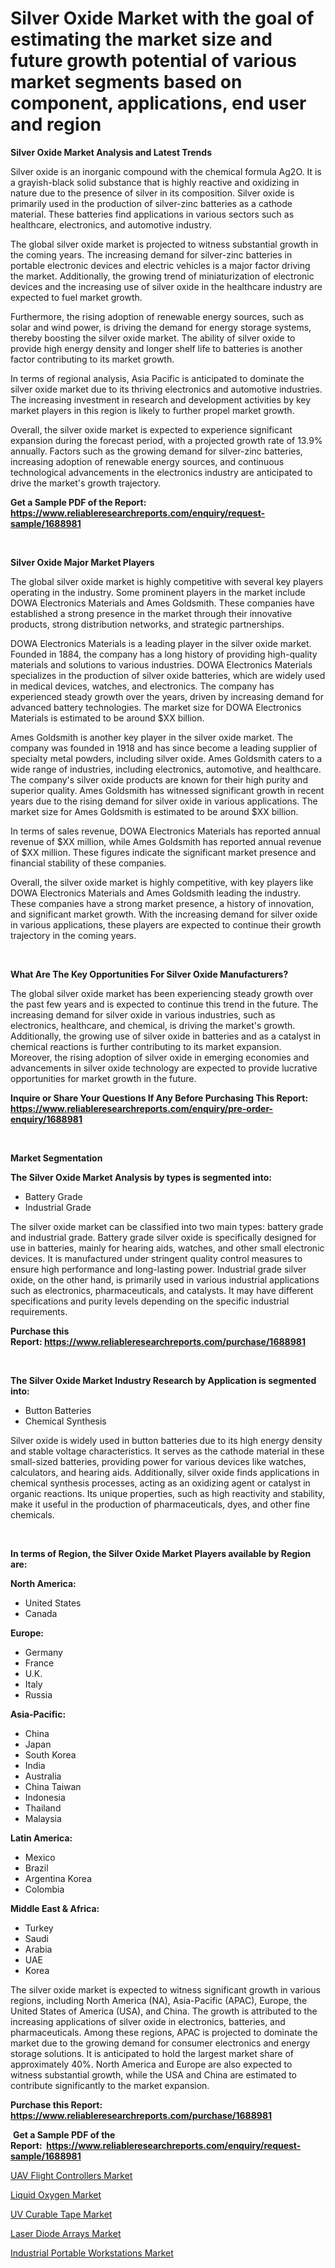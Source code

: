 <p><h1>Silver Oxide Market with the goal of estimating the market size and future growth potential of various market segments based on component, applications, end user and region</h1></p><p><strong>Silver Oxide Market Analysis and Latest Trends</strong></p>
<p><p>Silver oxide is an inorganic compound with the chemical formula Ag2O. It is a grayish-black solid substance that is highly reactive and oxidizing in nature due to the presence of silver in its composition. Silver oxide is primarily used in the production of silver-zinc batteries as a cathode material. These batteries find applications in various sectors such as healthcare, electronics, and automotive industry.</p><p>The global silver oxide market is projected to witness substantial growth in the coming years. The increasing demand for silver-zinc batteries in portable electronic devices and electric vehicles is a major factor driving the market. Additionally, the growing trend of miniaturization of electronic devices and the increasing use of silver oxide in the healthcare industry are expected to fuel market growth.</p><p>Furthermore, the rising adoption of renewable energy sources, such as solar and wind power, is driving the demand for energy storage systems, thereby boosting the silver oxide market. The ability of silver oxide to provide high energy density and longer shelf life to batteries is another factor contributing to its market growth.</p><p>In terms of regional analysis, Asia Pacific is anticipated to dominate the silver oxide market due to its thriving electronics and automotive industries. The increasing investment in research and development activities by key market players in this region is likely to further propel market growth.</p><p>Overall, the silver oxide market is expected to experience significant expansion during the forecast period, with a projected growth rate of 13.9% annually. Factors such as the growing demand for silver-zinc batteries, increasing adoption of renewable energy sources, and continuous technological advancements in the electronics industry are anticipated to drive the market's growth trajectory.</p></p>
<p><strong>Get a Sample PDF of the Report:&nbsp; <a href="https://www.reliableresearchreports.com/enquiry/request-sample/1688981">https://www.reliableresearchreports.com/enquiry/request-sample/1688981</a></strong></p>
<p>&nbsp;</p>
<p><strong>Silver Oxide Major Market Players</strong></p>
<p><p>The global silver oxide market is highly competitive with several key players operating in the industry. Some prominent players in the market include DOWA Electronics Materials and Ames Goldsmith. These companies have established a strong presence in the market through their innovative products, strong distribution networks, and strategic partnerships.</p><p>DOWA Electronics Materials is a leading player in the silver oxide market. Founded in 1884, the company has a long history of providing high-quality materials and solutions to various industries. DOWA Electronics Materials specializes in the production of silver oxide batteries, which are widely used in medical devices, watches, and electronics. The company has experienced steady growth over the years, driven by increasing demand for advanced battery technologies. The market size for DOWA Electronics Materials is estimated to be around $XX billion.</p><p>Ames Goldsmith is another key player in the silver oxide market. The company was founded in 1918 and has since become a leading supplier of specialty metal powders, including silver oxide. Ames Goldsmith caters to a wide range of industries, including electronics, automotive, and healthcare. The company's silver oxide products are known for their high purity and superior quality. Ames Goldsmith has witnessed significant growth in recent years due to the rising demand for silver oxide in various applications. The market size for Ames Goldsmith is estimated to be around $XX billion.</p><p>In terms of sales revenue, DOWA Electronics Materials has reported annual revenue of $XX million, while Ames Goldsmith has reported annual revenue of $XX million. These figures indicate the significant market presence and financial stability of these companies.</p><p>Overall, the silver oxide market is highly competitive, with key players like DOWA Electronics Materials and Ames Goldsmith leading the industry. These companies have a strong market presence, a history of innovation, and significant market growth. With the increasing demand for silver oxide in various applications, these players are expected to continue their growth trajectory in the coming years.</p></p>
<p>&nbsp;</p>
<p><strong>What Are The Key Opportunities For Silver Oxide Manufacturers?</strong></p>
<p><p>The global silver oxide market has been experiencing steady growth over the past few years and is expected to continue this trend in the future. The increasing demand for silver oxide in various industries, such as electronics, healthcare, and chemical, is driving the market's growth. Additionally, the growing use of silver oxide in batteries and as a catalyst in chemical reactions is further contributing to its market expansion. Moreover, the rising adoption of silver oxide in emerging economies and advancements in silver oxide technology are expected to provide lucrative opportunities for market growth in the future.</p></p>
<p><strong>Inquire or Share Your Questions If Any Before Purchasing This Report: <a href="https://www.reliableresearchreports.com/enquiry/pre-order-enquiry/1688981">https://www.reliableresearchreports.com/enquiry/pre-order-enquiry/1688981</a></strong></p>
<p>&nbsp;</p>
<p><strong>Market Segmentation</strong></p>
<p><strong>The Silver Oxide Market Analysis by types is segmented into:</strong></p>
<p><ul><li>Battery Grade</li><li>Industrial Grade</li></ul></p>
<p><p>The silver oxide market can be classified into two main types: battery grade and industrial grade. Battery grade silver oxide is specifically designed for use in batteries, mainly for hearing aids, watches, and other small electronic devices. It is manufactured under stringent quality control measures to ensure high performance and long-lasting power. Industrial grade silver oxide, on the other hand, is primarily used in various industrial applications such as electronics, pharmaceuticals, and catalysts. It may have different specifications and purity levels depending on the specific industrial requirements.</p></p>
<p><strong>Purchase this Report:&nbsp;<a href="https://www.reliableresearchreports.com/purchase/1688981">https://www.reliableresearchreports.com/purchase/1688981</a></strong></p>
<p>&nbsp;</p>
<p><strong>The Silver Oxide Market Industry Research by Application is segmented into:</strong></p>
<p><ul><li>Button Batteries</li><li>Chemical Synthesis</li></ul></p>
<p><p>Silver oxide is widely used in button batteries due to its high energy density and stable voltage characteristics. It serves as the cathode material in these small-sized batteries, providing power for various devices like watches, calculators, and hearing aids. Additionally, silver oxide finds applications in chemical synthesis processes, acting as an oxidizing agent or catalyst in organic reactions. Its unique properties, such as high reactivity and stability, make it useful in the production of pharmaceuticals, dyes, and other fine chemicals.</p></p>
<p>&nbsp;</p>
<p><strong>In terms of Region, the Silver Oxide Market Players available by Region are:</strong></p>
<p>
    <p> <strong> North America: </strong>
        <ul>
            <li>United States</li>
            <li>Canada</li>
        </ul>
        </p> 
    <p> <strong> Europe: </strong>
        <ul>
            <li>Germany</li>
            <li>France</li>
            <li>U.K.</li>
            <li>Italy</li>
            <li>Russia</li>
        </ul>
        </p> 
    <p> <strong> Asia-Pacific: </strong>
        <ul>
            <li>China</li>
            <li>Japan</li>
            <li>South Korea</li>
            <li>India</li>
            <li>Australia</li>
            <li>China Taiwan</li>
            <li>Indonesia</li>
            <li>Thailand</li>
            <li>Malaysia</li>
        </ul>
        </p> 
    <p> <strong> Latin America: </strong>
        <ul>
            <li>Mexico</li>
            <li>Brazil</li>
            <li>Argentina Korea</li>
            <li>Colombia</li>
        </ul>
        </p> 
    <p> <strong> Middle East & Africa: </strong>
        <ul>
            <li>Turkey</li>
            <li>Saudi</li>
            <li>Arabia</li>
            <li>UAE</li>
            <li>Korea</li>
        </ul>
    </p>
    </p>
<p><p>The silver oxide market is expected to witness significant growth in various regions, including North America (NA), Asia-Pacific (APAC), Europe, the United States of America (USA), and China. The growth is attributed to the increasing applications of silver oxide in electronics, batteries, and pharmaceuticals. Among these regions, APAC is projected to dominate the market due to the growing demand for consumer electronics and energy storage solutions. It is anticipated to hold the largest market share of approximately 40%. North America and Europe are also expected to witness substantial growth, while the USA and China are estimated to contribute significantly to the market expansion.</p></p>
<p><strong>Purchase this Report: <a href="https://www.reliableresearchreports.com/purchase/1688981">https://www.reliableresearchreports.com/purchase/1688981</a></strong></p>
<p>&nbsp;<strong>Get a Sample PDF of the Report:&nbsp;&nbsp;<a href="https://www.reliableresearchreports.com/enquiry/request-sample/1688981">https://www.reliableresearchreports.com/enquiry/request-sample/1688981</a></strong></p>
<p><strong></strong></p>
<p><p><a href="https://medium.com/@mhdhonirp23/uav-flight-controllers-market-insights-into-market-cagr-market-trends-and-growth-strategies-3c78d80f8326">UAV Flight Controllers Market</a></p><p><a href="https://github.com/rexevange/Market-Research-Report-List-1/blob/main/liquid-oxygen-market.md">Liquid Oxygen Market</a></p><p><a href="https://github.com/FassouRP/Market-Research-Report-List-1/blob/main/uv-curable-tape-market.md">UV Curable Tape Market</a></p><p><a href="https://medium.com/@sachintenrp23/laser-diode-arrays-market-size-cagr-trends-2024-2030-de47d1ba58d8">Laser Diode Arrays Market</a></p><p><a href="https://medium.com/@yuvrajsinghrp23/industrial-portable-workstations-market-size-reveals-the-best-marketing-channels-in-global-industry-64361a1a99c5">Industrial Portable Workstations Market</a></p></p>